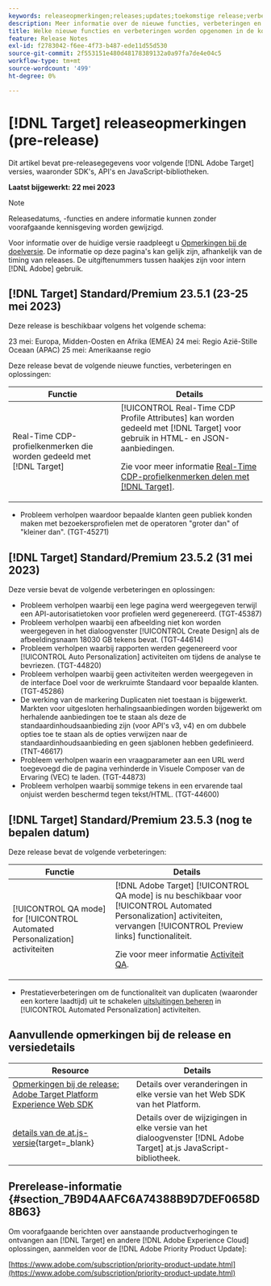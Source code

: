 ```yaml
---
keywords: releaseopmerkingen;releases;updates;toekomstige release;verbeteringen;nieuwe functies;oplossingen;updates;pre-release
description: Meer informatie over de nieuwe functies, verbeteringen en oplossingen die in de komende release van [!DNL Adobe Target], inclusief SDK's, API's en JavaScript-bibliotheken.
title: Welke nieuwe functies en verbeteringen worden opgenomen in de komende [!DNL Target] Vrijgeven?
feature: Release Notes
exl-id: f2783042-f6ee-4f73-b487-ede11d55d530
source-git-commit: 2f553151e480d48178389132a0a97fa7de4e04c5
workflow-type: tm+mt
source-wordcount: '499'
ht-degree: 0%

---
```


# [!DNL Target] releaseopmerkingen (pre-release)

Dit artikel bevat pre-releasegegevens voor volgende [!DNL Adobe Target] versies, waaronder SDK&#39;s, API&#39;s en JavaScript-bibliotheken.

**Laatst bijgewerkt: 22 mei 2023**

>[!NOTE]
>
>Releasedatums, -functies en andere informatie kunnen zonder voorafgaande kennisgeving worden gewijzigd.
>
>Voor informatie over de huidige versie raadpleegt u [Opmerkingen bij de doelversie](release-notes.md). De informatie op deze pagina&#39;s kan gelijk zijn, afhankelijk van de timing van releases. De uitgiftenummers tussen haakjes zijn voor intern [!DNL Adobe] gebruik.

## [!DNL Target] Standard/Premium 23.5.1 (23-25 mei 2023)

Deze release is beschikbaar volgens het volgende schema:

23 mei: Europa, Midden-Oosten en Afrika (EMEA) 24 mei: Regio Azië-Stille Oceaan (APAC) 25 mei: Amerikaanse regio

Deze release bevat de volgende nieuwe functies, verbeteringen en oplossingen:

| Functie | Details |
|--- |--- |
| Real-Time CDP-profielkenmerken die worden gedeeld met [!DNL Target] | [!UICONTROL Real-Time CDP Profile Attributes] kan worden gedeeld met [!DNL Target] voor gebruik in HTML- en JSON-aanbiedingen.<P>Zie voor meer informatie [Real-Time CDP-profielkenmerken delen met [!DNL Target]](/help/main/c-integrating-target-with-mac/integrating-with-rtcdp.md#rtcdp-profile-attributes). |

* Probleem verholpen waardoor bepaalde klanten geen publiek konden maken met bezoekersprofielen met de operatoren &quot;groter dan&quot; of &quot;kleiner dan&quot;. (TGT-45271)

## [!DNL Target] Standard/Premium 23.5.2 (31 mei 2023)

Deze versie bevat de volgende verbeteringen en oplossingen:

* Probleem verholpen waarbij een lege pagina werd weergegeven terwijl een API-autorisatietoken voor profielen werd gegenereerd. (TGT-45387)
* Probleem verholpen waarbij een afbeelding niet kon worden weergegeven in het dialoogvenster [!UICONTROL Create Design] als de afbeeldingsnaam 18030 GB tekens bevat. (TGT-44614)
* Probleem verholpen waarbij rapporten werden gegenereerd voor [!UICONTROL Auto Personalization] activiteiten om tijdens de analyse te bevriezen. (TGT-44820)
* Probleem verholpen waarbij geen activiteiten werden weergegeven in de interface Doel voor de werkruimte Standaard voor bepaalde klanten. (TGT-45286)
* De werking van de markering Duplicaten niet toestaan is bijgewerkt. Markten voor uitgesloten herhalingsaanbiedingen worden bijgewerkt om herhalende aanbiedingen toe te staan als deze de standaardinhoudsaanbieding zijn (voor API&#39;s v3, v4) en om dubbele opties toe te staan als de opties verwijzen naar de standaardinhoudsaanbieding en geen sjablonen hebben gedefinieerd. (TNT-46617)
* Probleem verholpen waarin een vraagparameter aan een URL werd toegevoegd die de pagina verhinderde in Visuele Composer van de Ervaring (VEC) te laden. (TGT-44873)
* Probleem verholpen waarbij sommige tekens in een ervarende taal onjuist werden beschermd tegen tekst/HTML. (TGT-44600)

## [!DNL Target] Standard/Premium 23.5.3 (nog te bepalen datum)

Deze release bevat de volgende verbeteringen:

| Functie | Details |
|--- |--- |
| [!UICONTROL QA mode] for [!UICONTROL Automated Personalization] activiteiten | [!DNL Adobe Target] [!UICONTROL QA mode] is nu beschikbaar voor [!UICONTROL Automated Personalization] activiteiten, vervangen [!UICONTROL Preview links] functionaliteit.<P>Zie voor meer informatie [Activiteit QA](/help/main/c-activities/c-activity-qa/activity-qa.md). |

* Prestatieverbeteringen om de functionaliteit van duplicaten (waaronder een kortere laadtijd) uit te schakelen [uitsluitingen beheren](/help/main/c-activities/t-automated-personalization/managing-exclusions.md#concept_4EF78013F80E48EFA024AE0274C9F037) in [!UICONTROL Automated Personalization] activiteiten.

## Aanvullende opmerkingen bij de release en versiedetails

| Resource | Details |
|--- |--- |
| [Opmerkingen bij de release: Adobe Target Platform Experience Web SDK](https://experienceleague.adobe.com/docs/experience-platform/edge/release-notes.html?lang=en) | Details over veranderingen in elke versie van het Web SDK van het Platform. |
| [details van de at.js-versie](https://experienceleague.corp.adobe.com/docs/target-dev/developer/client-side/at-js-implementation/target-atjs-versions.html){target=_blank} | Details over de wijzigingen in elke versie van het dialoogvenster [!DNL Adobe Target] at.js JavaScript-bibliotheek. |

## Prerelease-informatie {#section_7B9D4AAFC6A74388B9D7DEF0658D8B63}

Om voorafgaande berichten over aanstaande productverhogingen te ontvangen aan [!DNL Target] en andere [!DNL Adobe Experience Cloud] oplossingen, aanmelden voor de [!DNL Adobe Priority Product Update]:

[https://www.adobe.com/subscription/priority-product-update.html](https://www.adobe.com/subscription/priority-product-update.html)
